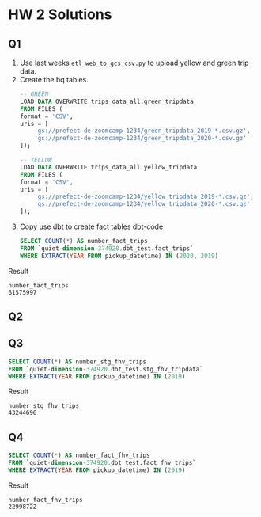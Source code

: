 # HW 2 Solutions


## Q1

1. Use last weeks `etl_web_to_gcs_csv.py` to upload yellow and green trip data.
2. Create the bq tables.
    ```sql
    -- GREEN
    LOAD DATA OVERWRITE trips_data_all.green_tripdata
    FROM FILES (
    format = 'CSV',
    uris = [
        'gs://prefect-de-zoomcamp-1234/green_tripdata_2019-*.csv.gz',
        'gs://prefect-de-zoomcamp-1234/green_tripdata_2020-*.csv.gz'
    ]);

    -- YELLOW
    LOAD DATA OVERWRITE trips_data_all.yellow_tripdata
    FROM FILES (
    format = 'CSV',
    uris = [
        'gs://prefect-de-zoomcamp-1234/yellow_tripdata_2019-*.csv.gz',
        'gs://prefect-de-zoomcamp-1234/yellow_tripdata_2020-*.csv.gz'
    ]);
    ```
3. Copy use dbt to create fact tables [dbt-code](https://github.com/HCA97/de-zoomcamp-dbt)
    ```sql
    SELECT COUNT(*) AS number_fact_trips
    FROM `quiet-dimension-374920.dbt_test.fact_trips`
    WHERE EXTRACT(YEAR FROM pickup_datetime) IN (2020, 2019)
    ```

Result
```
number_fact_trips 
61575997
```

## Q2

## Q3
```sql
SELECT COUNT(*) AS number_stg_fhv_trips
FROM `quiet-dimension-374920.dbt_test.stg_fhv_tripdata`
WHERE EXTRACT(YEAR FROM pickup_datetime) IN (2019)
```
Result
```
number_stg_fhv_trips 
43244696
```

## Q4

```sql
SELECT COUNT(*) AS number_fact_fhv_trips
FROM `quiet-dimension-374920.dbt_test.fact_fhv_trips`
WHERE EXTRACT(YEAR FROM pickup_datetime) IN (2019)
```
Result
```
number_fact_fhv_trips 
22998722
```